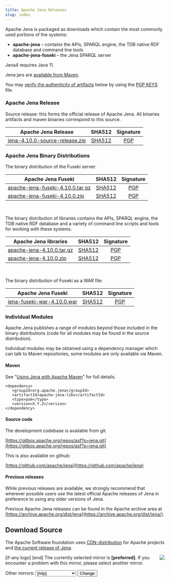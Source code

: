```yaml
---
title: Apache Jena Releases
slug: index
---
```

Apache Jena is packaged as downloads which contain the most commonly used portions of the systems:

- **apache-jena** &ndash; contains the APIs, SPARQL engine, the TDB native RDF database and command line tools
- **apache-jena-fuseki** &ndash; the Jena SPARQL server

Jena4 requires Java 11.

Jena jars are [available from Maven](maven.html).

You may [verify the authenticity of artifacts](https://www.apache.org/info/verification.html) below by using the [PGP KEYS](https://downloads.apache.org/jena/KEYS) file.

### Apache Jena Release

Source release: this forms the official release of Apache Jena. All binaries artifacts and maven binaries correspond to this source.

| Apache Jena Release | SHA512 | Signature |
| ------------ | :----: | :-------: |
|<a href="[preferred]jena/source/jena-4.10.0-source-release.zip">jena-4.10.0-source-release.zip</a> | [SHA512](https://downloads.apache.org/jena/source/jena-4.10.0-source-release.zip.sha512) | [PGP](https://downloads.apache.org/jena/source/jena-4.10.0-source-release.zip.asc) |

### Apache Jena Binary Distributions

The binary distribution of the Fuseki server:

| Apache Jena Fuseki  | SHA512 | Signature |
| ------------ | :----: | :-------: |
| <a href="[preferred]jena/binaries/apache-jena-fuseki-4.10.0.tar.gz">apache-jena-fuseki-4.10.0.tar.gz</a> | [SHA512](https://downloads.apache.org/jena/binaries/apache-jena-fuseki-4.10.0.tar.gz.sha512) | [PGP](https://downloads.apache.org/jena/binaries/apache-jena-fuseki-4.10.0.tar.gz.asc) |
| <a href="[preferred]jena/binaries/apache-jena-fuseki-4.10.0.zip">apache-jena-fuseki-4.10.0.zip</a> | [SHA512](https://downloads.apache.org/jena/binaries/apache-jena-fuseki-4.10.0.zip.sha512) | [PGP](https://downloads.apache.org/jena/binaries/apache-jena-fuseki-4.10.0.zip.asc) |

<p>&nbsp;</p>
The binary distribution of libraries contains the APIs, SPARQL engine, the TDB native RDF database and a variety of command line scripts and tools for working with these systems.

| Apache Jena libraries | SHA512 | Signature |
| ------------ | :----: | :-------: |
|<a href="[preferred]jena/binaries/apache-jena-4.10.0.tar.gz">apache-jena-4.10.0.tar.gz</a> | [SHA512](https://downloads.apache.org/jena/binaries/apache-jena-4.10.0.tar.gz.sha512) | [PGP](https://downloads.apache.org/jena/binaries/apache-jena-4.10.0.tar.gz.asc) |
| <a href="[preferred]jena/binaries/apache-jena-4.10.0.zip">apache-jena-4.10.0.zip</a> | [SHA512](https://downloads.apache.org/jena/binaries/apache-jena-4.10.0.zip.sha512) | [PGP](https://downloads.apache.org/jena/binaries/apache-jena-4.10.0.zip.asc)

<p>&nbsp;</p>
The binary distribution of Fuseki as a WAR file:

| Apache Jena Fuseki  | SHA512 | Signature |
| ------------ | :----: | :-------: |
| <a href="[preferred]jena/binaries/jena-fuseki-war-4.10.0.war">jena-fuseki-war-4.10.0.war</a> | [SHA512](https://downloads.apache.org/jena/binaries/jena-fuseki-war-4.10.0.war.sha512) | [PGP](https://downloads.apache.org/jena/binaries/jena-fuseki-war-4.10.0.war.asc) |

### Individual Modules

Apache Jena publishes a range of modules beyond those included in the binary distributions (code for all modules may be found in the source distribution).

Individual modules may be obtained using a dependency manager which can talk to Maven repositories, some modules are only available via Maven.

#### Maven

See "[Using Jena with Apache Maven](maven.html)" for full details.

    <dependency>
       <groupId>org.apache.jena</groupId>
       <artifactId>apache-jena-libs</artifactId>
       <type>pom</type>
       <version>X.Y.Z</version>
    </dependency>

#### Source code

The development codebase is available from git.

[https://gitbox.apache.org/repos/asf?p=jena.git](https://gitbox.apache.org/repos/asf?p=jena.git)

This is also available on github:

[https://github.com/apache/jena](https://github.com/apache/jena)

#### Previous releases

While previous releases are available, we strongly recommend that wherever
possible users use the latest official Apache releases of Jena in
preference to using any older versions of Jena.

Previous Apache Jena releases can be found in the Apache archive area
at [https://archive.apache.org/dist/jena](https://archive.apache.org/dist/jena/).

## Download Source

The Apache Software foundation uses [CDN-distribution](https://dlcdn.apache.org/) for Apache
projects and [the current release of Jena](https://dlcdn.apache.org/jena/).

<p>[if-any logo]
<a href="[link]">
  <img align="right" src="[logo]" border="0" />
</a>[end]
The currently selected mirror is <b>[preferred]</b>.  If you encounter a problem with this mirror, please select another
mirror.

<form action="[location]" method="get" id="SelectMirror">
Other mirrors: <select name="Preferred">
[if-any http]
  [for http]<option value="[http]">[http]</option>[end]
[end]

[if-any ftp]
  [for ftp]<option value="[ftp]">[ftp]</option>[end]
[end]
[if-any backup]
  [for backup]<option value="[backup]">[backup]
  (backup)</option>[end]
[end]
</select>
<input type="submit" value="Change" />
</form>
